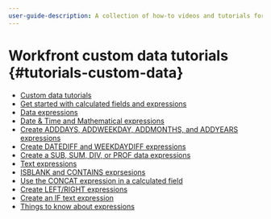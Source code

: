 ```yaml
---
user-guide-description: A collection of how-to videos and tutorials for Workfront.
---
```


# Workfront custom data tutorials {#tutorials-custom-data}

+ [Custom data tutorials](home.md)
+ [Get started with calculated fields and expressions](get-started-with-calculated-fields-and-expressions/get-started-with-calculated-fields-and-expressions.md)
+ [Data expressions](data-expression-structure.md)
+ [Date & Time and Mathematical expressions](date-and-time-and-mathematical-expressions/date-and-time-and-mathematical-expressions.md)
+ [Create ADDDAYS, ADDWEEKDAY, ADDMONTHS, and ADDYEARS expressions](create-adddays-addweekdays-addmonths-addyears-expressions.md)
+ [Create DATEDIFF and WEEKDAYDIFF expressions](create-datediff-and-weekdaydiff-expressions.md)
+ [Create a SUB, SUM, DIV, or PROF data expressions](create-a-sub-sum-div-or-prod-data-expression/create-a-sub-sum-div-or-prod-data-expression.md)
+ [Text expressions](text-expressions/text-expressions.md)
+ [ISBLANK and CONTAINS exprsesions](isblank-and-contains/isblank-and-contains.md)
+ [Use the CONCAT expression in a calculated field](use-the-concat-expression-in-a-calculated-field.md)
+ [Create LEFT/RIGHT expressions](create-left-right-expressions.md)
+ [Create an IF text expression](create-an-if-text-expression.md)
+ [Things to know about expressions](things-to-know-about-expressions.md)



<!--
Articles must be added to this TOC file in order to render.

The first item in the list should be a link to an article. This is your guide's home page.

Use this list format to specify links to articles and section headings that expand and collapse in the left rail of the user guide.

An article link CANNOT be used as a section heading.
-->
